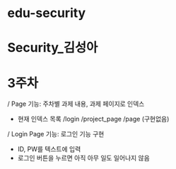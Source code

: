 # edu-security
# Security_김성아
# 3주차

/ Page
기능: 주차별 과제 내용, 과제 페이지로 인덱스

* 현재 인덱스 목록
    /login
    /project_page
    /page (구현없음)



/ Login Page
기능: 로그인 기능 구현

* ID, PW를 텍스트에 입력
* 로그인 버튼을 누르면 아직 아무 일도 일어나지 않음